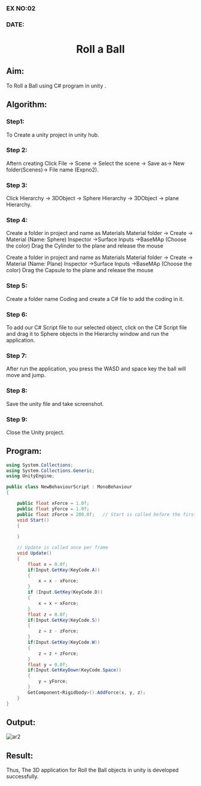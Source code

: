 ### EX NO:02
### DATE: 
# <p align="center"> Roll a Ball</p> 


## Aim:
To Roll a Ball using C# program in unity .

## Algorithm:
### Step1: 
To Create a unity project in unity hub.

### Step 2: 
Aftern creating Click File -> Scene -> Select the scene -> Save as-> New folder(Scenes)-> File name (Expno2).

### Step 3: 
Click Hierarchy -> 3DObject -> Sphere Hierarchy -> 3DObject -> plane Hierarchy.

### Step 4: 
Create a folder in project and name as Materials Material folder -> Create -> Material (Name: Sphere) Inspector ->Surface Inputs ->BaseMAp (Choose the color) Drag the Cylinder to the plane and release the mouse

Create a folder in project and name as Materials Material folder -> Create -> Material (Name: Plane) Inspector ->Surface Inputs ->BaseMAp (Choose the color) Drag the Capsule to the plane and release the mouse

### Step 5: 
Create a folder name Coding and create a C# file to add the coding in it.

### Step 6: 
To add our C# Script file to our selected object, click on the C# Script file and drag it to Sphere objects in the Hierarchy window and run the application.

### Step 7: 
After run the application, you press the WASD and space key the ball will move and jump.

### Step 8: 
Save the unity file and take screenshot.

### Step 9: 
Close the Unity project.

## Program:
```c#
using System.Collections;
using System.Collections.Generic;
using UnityEngine;

public class NewBehaviourScript : MonoBehaviour
{

    public float xForce = 1.0f;
    public float yForce = 1.0f;
    public float zForce = 200.0f;   // Start is called before the first frame update
    void Start()
    {
        
    }

    // Update is called once per frame
    void Update()
    {
        float x = 0.0f;
        if(Input.GetKey(KeyCode.A))
        {
            x = x - xForce;
        }
        if (Input.GetKey(KeyCode.D))
        {
            x = x + xForce;
        }
        float z = 0.0f;
        if(Input.GetKey(KeyCode.S))
        {
            z = z - zForce;
        }
        if(Input.GetKey(KeyCode.W))
        {
            z = z + zForce;
        }
        float y = 0.0f;
        if(Input.GetKeyDown(KeyCode.Space))
        {
            y = yForce;
        }
        GetComponent<Rigidbody>().AddForce(x, y, z);
    }
}
```
## Output:

![ar2](https://user-images.githubusercontent.com/75235402/166145307-45900ed6-c1e4-4979-b23b-e9b825c34efa.jpg)


## Result:
Thus, The 3D application for Roll the Ball objects in unity is developed successfully.
